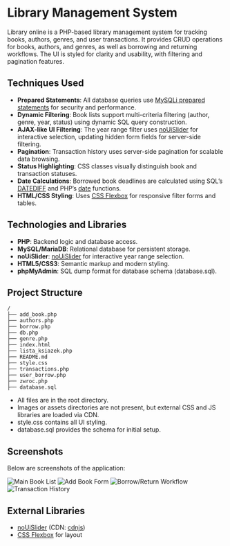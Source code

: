 # Library Management System
 Library online is a PHP-based library management system for tracking books, authors, genres, and user transactions. It provides CRUD operations for books, authors, and genres, as well as borrowing and returning workflows. The UI is styled for clarity and usability, with filtering and pagination features.

## Techniques Used

- **Prepared Statements**: All database queries use [MySQLi prepared statements](https://www.php.net/manual/en/mysqli.prepare.php) for security and performance.
- **Dynamic Filtering**: Book lists support multi-criteria filtering (author, genre, year, status) using dynamic SQL query construction.
- **AJAX-like UI Filtering**: The year range filter uses [noUiSlider](https://refreshless.com/nouislider/) for interactive selection, updating hidden form fields for server-side filtering.
- **Pagination**: Transaction history uses server-side pagination for scalable data browsing.
- **Status Highlighting**: CSS classes visually distinguish book and transaction statuses.
- **Date Calculations**: Borrowed book deadlines are calculated using SQL’s [DATEDIFF](https://dev.mysql.com/doc/refman/8.0/en/date-and-time-functions.html#function_datediff) and PHP’s [date](https://www.php.net/manual/en/function.date.php) functions.
- **HTML/CSS Styling**: Uses [CSS Flexbox](https://developer.mozilla.org/en-US/docs/Web/CSS/CSS_Flexible_Box_Layout/Basic_Concepts_of_Flexbox) for responsive filter forms and tables.

## Technologies and Libraries

- **PHP**: Backend logic and database access.
- **MySQL/MariaDB**: Relational database for persistent storage.
- **noUiSlider**: [noUiSlider](https://refreshless.com/nouislider/) for interactive year range selection.
- **HTML5/CSS3**: Semantic markup and modern styling.
- **phpMyAdmin**: SQL dump format for database schema (database.sql).

## Project Structure

```
/
├── add_book.php
├── authors.php
├── borrow.php
├── db.php
├── genre.php
├── index.html
├── lista_ksiazek.php
├── README.md
├── style.css
├── transactions.php
├── user_borrow.php
├── zwroc.php
├── database.sql
```

- All files are in the root directory.
- Images or assets directories are not present, but external CSS and JS libraries are loaded via CDN.
- style.css contains all UI styling.
- database.sql provides the schema for initial setup.

## Screenshots

Below are screenshots of the application:

![Main Book List](./images/screenshot_book_list.png)
![Add Book Form](./images/screenshot_add_book.png)
![Borrow/Return Workflow](./images/screenshot_borrow_return.png)
![Transaction History](./images/screenshot_transactions.png)


## External Libraries

- [noUiSlider](https://refreshless.com/nouislider/) (CDN: [cdnjs](https://cdnjs.com/libraries/noUiSlider))
- [CSS Flexbox](https://developer.mozilla.org/en-US/docs/Web/CSS/CSS_Flexible_Box_Layout/Basic_Concepts_of_Flexbox) for layout
